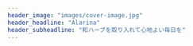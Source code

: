 ```yaml
---
header_image: "images/cover-image.jpg"
header_headline: "Alarina"
header_subheadline: "和ハーブを取り入れて心地よい毎日を"
---
```

